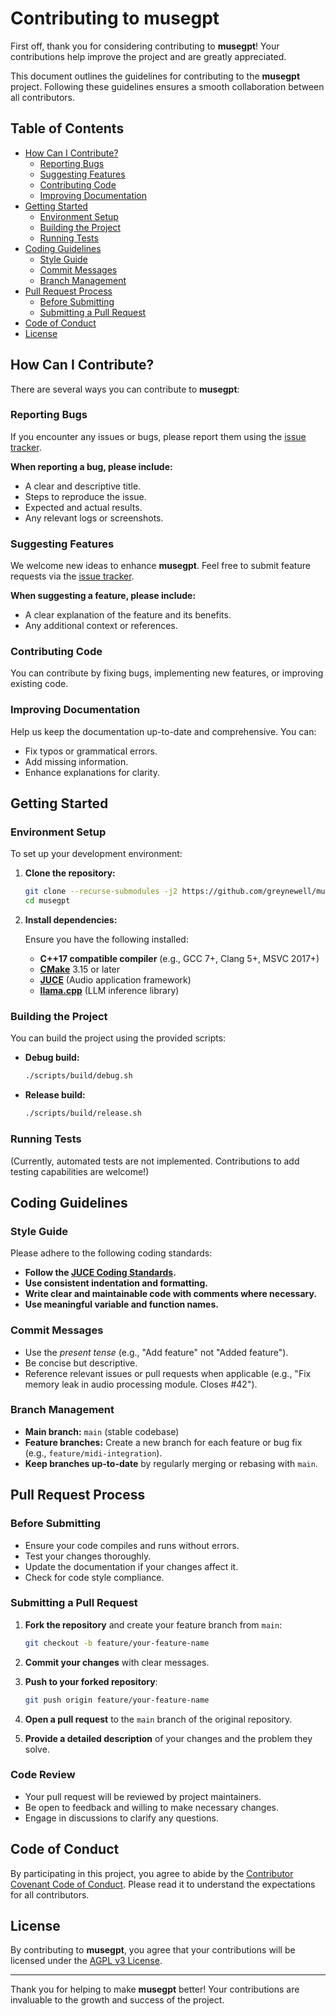 # Contributing to musegpt

First off, thank you for considering contributing to **musegpt**! Your contributions help improve the project and are greatly appreciated.

This document outlines the guidelines for contributing to the **musegpt** project. Following these guidelines ensures a smooth collaboration between all contributors.

## Table of Contents

- [How Can I Contribute?](#how-can-i-contribute)
  - [Reporting Bugs](#reporting-bugs)
  - [Suggesting Features](#suggesting-features)
  - [Contributing Code](#contributing-code)
  - [Improving Documentation](#improving-documentation)
- [Getting Started](#getting-started)
  - [Environment Setup](#environment-setup)
  - [Building the Project](#building-the-project)
  - [Running Tests](#running-tests)
- [Coding Guidelines](#coding-guidelines)
  - [Style Guide](#style-guide)
  - [Commit Messages](#commit-messages)
  - [Branch Management](#branch-management)
- [Pull Request Process](#pull-request-process)
  - [Before Submitting](#before-submitting)
  - [Submitting a Pull Request](#submitting-a-pull-request)
- [Code of Conduct](#code-of-conduct)
- [License](#license)

## How Can I Contribute?

There are several ways you can contribute to **musegpt**:

### Reporting Bugs

If you encounter any issues or bugs, please report them using the [issue tracker](https://github.com/greynewell/musegpt/issues).

**When reporting a bug, please include:**

- A clear and descriptive title.
- Steps to reproduce the issue.
- Expected and actual results.
- Any relevant logs or screenshots.

### Suggesting Features

We welcome new ideas to enhance **musegpt**. Feel free to submit feature requests via the [issue tracker](https://github.com/greynewell/musegpt/issues).

**When suggesting a feature, please include:**

- A clear explanation of the feature and its benefits.
- Any additional context or references.

### Contributing Code

You can contribute by fixing bugs, implementing new features, or improving existing code.

### Improving Documentation

Help us keep the documentation up-to-date and comprehensive. You can:

- Fix typos or grammatical errors.
- Add missing information.
- Enhance explanations for clarity.

## Getting Started

### Environment Setup

To set up your development environment:

1. **Clone the repository:**

   ```bash
   git clone --recurse-submodules -j2 https://github.com/greynewell/musegpt.git
   cd musegpt
   ```

2. **Install dependencies:**

   Ensure you have the following installed:

   - **C++17 compatible compiler** (e.g., GCC 7+, Clang 5+, MSVC 2017+)
   - **[CMake](https://cmake.org/)** 3.15 or later
   - **[JUCE](https://juce.com/)** (Audio application framework)
   - **[llama.cpp](https://github.com/ggerganov/llama.cpp)** (LLM inference library)

### Building the Project

You can build the project using the provided scripts:

- **Debug build:**

  ```bash
  ./scripts/build/debug.sh
  ```

- **Release build:**

  ```bash
  ./scripts/build/release.sh
  ```

### Running Tests

(Currently, automated tests are not implemented. Contributions to add testing capabilities are welcome!)

## Coding Guidelines

### Style Guide

Please adhere to the following coding standards:

- **Follow the [JUCE Coding Standards](https://juce.com/discover/stories/coding-standards).**
- **Use consistent indentation and formatting.**
- **Write clear and maintainable code with comments where necessary.**
- **Use meaningful variable and function names.**

### Commit Messages

- Use the *present tense* (e.g., "Add feature" not "Added feature").
- Be concise but descriptive.
- Reference relevant issues or pull requests when applicable (e.g., "Fix memory leak in audio processing module. Closes #42").

### Branch Management

- **Main branch:** `main` (stable codebase)
- **Feature branches:** Create a new branch for each feature or bug fix (e.g., `feature/midi-integration`).
- **Keep branches up-to-date** by regularly merging or rebasing with `main`.

## Pull Request Process

### Before Submitting

- Ensure your code compiles and runs without errors.
- Test your changes thoroughly.
- Update the documentation if your changes affect it.
- Check for code style compliance.

### Submitting a Pull Request

1. **Fork the repository** and create your feature branch from `main`:

   ```bash
   git checkout -b feature/your-feature-name
   ```

2. **Commit your changes** with clear messages.

3. **Push to your forked repository**:

   ```bash
   git push origin feature/your-feature-name
   ```

4. **Open a pull request** to the `main` branch of the original repository.

5. **Provide a detailed description** of your changes and the problem they solve.

### Code Review

- Your pull request will be reviewed by project maintainers.
- Be open to feedback and willing to make necessary changes.
- Engage in discussions to clarify any questions.

## Code of Conduct

By participating in this project, you agree to abide by the [Contributor Covenant Code of Conduct](https://www.contributor-covenant.org/version/2/1/code_of_conduct/). Please read it to understand the expectations for all contributors.

## License

By contributing to **musegpt**, you agree that your contributions will be licensed under the [AGPL v3 License](LICENSE).

---

Thank you for helping to make **musegpt** better! Your contributions are invaluable to the growth and success of the project.